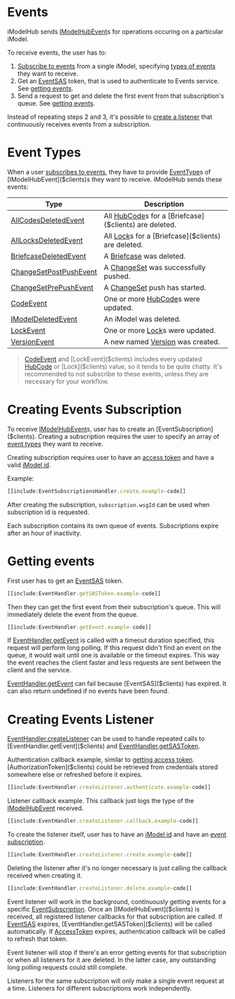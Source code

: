 # Events
iModelHub sends [IModelHubEvent]($clients)s for operations occuring on a particular iModel.

To receive events, the user has to:
1. [Subscribe to events](#creating-events-subscription) from a single iModel, specifying [types of events](#event-types) they want to receive.
2. Get an [EventSAS]($clients) token, that is used to authenticate to Events service. See [getting events](#getting-events).
3. Send a request to get and delete the first event from that subscription's queue. See [getting events](#getting-events).

Instead of repeating steps 2 and 3, it's possible to [create a listener](#creating-events-listener) that continuously receives events from a subscription.

# Event Types
When a user [subscribes to events](#creating-events-subscription), they have to provide [EventType]($clients)s of [IModelHubEvent]($clients)s they want to receive. iModelHub sends these events:

| Type | Description |
|---|---|
| [AllCodesDeletedEvent]($clients) | All [HubCode]($clients)s for a [Briefcase]($clients) are deleted. |
| [AllLocksDeletedEvent]($clients) | All [Lock]($clients)s for a [Briefcase]($clients) are deleted. |
| [BriefcaseDeletedEvent]($clients) | A [Briefcase]($clients) was deleted. |
| [ChangeSetPostPushEvent]($clients) | A [ChangeSet]($clients) was successfully pushed. |
| [ChangeSetPrePushEvent]($clients) | A [ChangeSet]($clients) push has started. |
| [CodeEvent]($clients) | One or more [HubCode]($clients)s were updated. |
| [IModelDeletedEvent]($clients) | An iModel was deleted. |
| [LockEvent]($clients) | One or more [Lock]($clients)s were updated. |
| [VersionEvent]($clients) | A new named [Version]($clients) was created. |

> [CodeEvent]($clients) and [LockEvent]($clients) includes every updated [HubCode]($clients) or [Lock]($clients) value, so it tends to be quite chatty. It's recommended to not subscribe to these events, unless they are necessary for your workflow.

# Creating Events Subscription
To receive [IModelHubEvent]($clients)s, user has to create an [EventSubscription]($clients). Creating a subscription requires the user to specify an array of [event types](#event-types) they want to receive.

Creating subscription requires user to have an [access token]($docs/learning/common/AccessToken.md) and have a valid [iModel id](./imodels/GetiModel.md).

Example:
```ts
[[include:EventSubscriptionsHandler.create.example-code]]
```

After creating the subscription, ``subscription.wsgId`` can be used when subscription id is requested.

Each subscription contains its own queue of events. Subscriptions expire after an hour of inactivity.

# Getting events
First user has to get an [EventSAS]($clients) token.
```ts
[[include:EventHandler.getSASToken.example-code]]
```

Then they can get the first event from their subscription's queue. This will immediately delete the event from the queue.
```ts
[[include:EventHandler.getEvent.example-code]]
```

If [EventHandler.getEvent]($clients) is called with a timeout duration specified, this request will perform long polling. If this request didn't find an event on the queue, it would wait until one is available or the timeout expires. This way the event reaches the client faster and less requests are sent between the client and the service.

[EventHandler.getEvent]($clients) can fail because [EventSAS]($clients) has expired. It can also return undefined if no events have been found.

# Creating Events Listener
[EventHandler.createListener]($clients) can be used to handle repeated calls to [EventHandler.getEvent]($clients) and [EventHandler.getSASToken]($clients).

Authentication callback example, similar to [getting access token]($docs/learning/common/AccessToken.md). [AuthorizationToken]($clients) could be retrieved from credentials stored somewhere else or refreshed before it expires.
```ts
[[include:EventHandler.createListener.authenticate.example-code]]
```

Listener callback example. This callback just logs the type of the [IModelHubEvent]($clients) received.
```ts
[[include:EventHandler.createListener.callback.example-code]]
```

To create the listener itself, user has to have an [iModel id](./imodels/GetiModel.md) and have an [event subscription](#creating-events-subscription).
```ts
[[include:EventHandler.createListener.create.example-code]]
```

Deleting the listener after it's no longer necessary is just calling the callback received when creating it.
```ts
[[include:EventHandler.createListener.delete.example-code]]
```

Event listener will work in the background, continuously getting events for a specific [EventSubscription]($clients). Once an [IModelHubEvent]($clients) is received, all registered listener callbacks for that subscription are called. If [EventSAS]($clients) expires, [EventHandler.getSASToken]($clients) will be called automatically. If [AccessToken]($clients) expires, authentication callback will be called to refresh that token.

Event listener will stop if there's an error getting events for that subscription or when all listeners for it are deleted. In the latter case, any outstanding long polling requests could still complete.

Listeners for the same subscription will only make a single event request at a time. Listeners for different subscriptions work independently.
